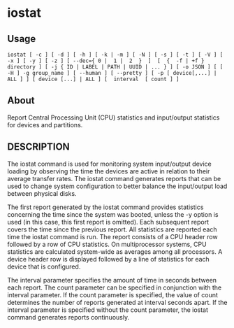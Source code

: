 # iostat

## Usage
```
iostat [ -c ] [ -d ] [ -h ] [ -k | -m ] [ -N ] [ -s ] [ -t ] [ -V ] [ -x ] [ -y ] [ -z ] [ --dec={ 0 |  1 |  2  }  ]  [  {  -f | +f } directory ] [ -j { ID | LABEL | PATH | UUID | ... } ] [ -o JSON ] [ [ -H ] -g group_name ] [ --human ] [ --pretty ] [ -p [ device[,...] | ALL ] ] [ device [...] | ALL ] [  interval  [ count ] ]
```

## About

Report Central Processing Unit (CPU) statistics and input/output statistics for devices and partitions.

## DESCRIPTION

The  iostat  command  is used for monitoring system input/output device loading by observing the time the devices are active in relation to their average transfer rates. The iostat command generates reports that can  be  used  to  change  system  configuration to better balance the input/output load between physical disks.

The first report generated by the iostat command provides statistics concerning the time since the system was  booted,  unless the -y option is used (in this case, this first report is omitted).  Each subsequent report covers the time since the previous report. All statistics are reported each time the  iostat  command is run. The report consists of a CPU header row followed by a row of CPU statistics. On multiprocessor systems, CPU statistics are calculated system-wide as averages among all processors. A device  header row is displayed followed by a line of statistics for each device that is configured.

The  interval  parameter specifies the amount of time in seconds between each report. The count parameter can be specified in conjunction with the interval parameter. If the count  parameter  is  specified,  the value  of count determines the number of reports generated at interval seconds apart. If the interval parameter is specified without the count parameter, the iostat command generates reports continuously.
